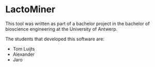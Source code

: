 # LactoMiner

This tool was written as part of a bachelor project in the bachelor of bioscience engineering at the University of Antwerp. 

The students that developed this software are:

* Tom Luijts
* Alexander
* Jaro
